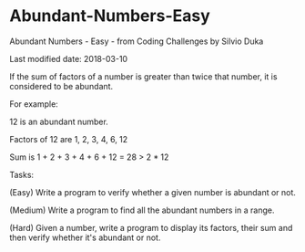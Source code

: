 # Abundant-Numbers-Easy
Abundant Numbers - Easy - from Coding Challenges by Silvio Duka


Last modified date: 2018-03-10

If the sum of factors of a number is greater than twice that number, it is considered to be abundant. 

For example: 

12 is an abundant number. 

Factors of 12 are 1, 2, 3, 4, 6, 12 

Sum is 1 + 2 + 3 + 4 + 6 + 12 = 28 > 2 * 12 

Tasks: 

(Easy) Write a program to verify whether a given number is abundant or not. 

(Medium) Write a program to find all the abundant numbers in a range. 

(Hard) Given a number, write a program to display its factors, their sum and then verify whether it's abundant or not. 
